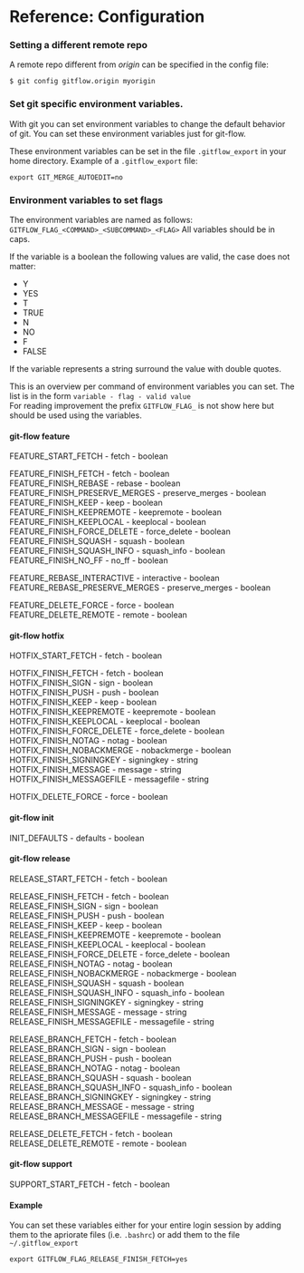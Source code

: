 # Reference: Configuration

### Setting a different remote repo
A remote repo different from _origin_ can be specified in the config file:

`$ git config gitflow.origin myorigin`

### Set git specific environment variables.
With git you can set environment variables to change the default behavior of 
git. You can set these environment variables just for git-flow.

These environment variables can be set in the file `.gitflow_export` in your 
home directory. 
Example of a `.gitflow_export` file:

    export GIT_MERGE_AUTOEDIT=no

### Environment variables to set flags
The environment variables are named as follows:
`GITFLOW_FLAG_<COMMAND>_<SUBCOMMAND>_<FLAG>`
All variables should be in caps.

If the variable is a boolean the following values are valid, the case does not 
matter:
* Y
* YES
* T
* TRUE
* N
* NO
* F
* FALSE

If the variable represents a string surround the value with double quotes.

This is an overview per command of environment variables you can set. The list 
is in the form `variable - flag - valid value`  
For reading improvement the prefix `GITFLOW_FLAG_` is not show here but should 
be used using the variables. 
#### git-flow feature
FEATURE_START_FETCH - fetch - boolean

FEATURE_FINISH_FETCH - fetch - boolean  
FEATURE_FINISH_REBASE - rebase - boolean  
FEATURE_FINISH_PRESERVE_MERGES - preserve_merges - boolean  
FEATURE_FINISH_KEEP - keep - boolean  
FEATURE_FINISH_KEEPREMOTE - keepremote - boolean  
FEATURE_FINISH_KEEPLOCAL - keeplocal - boolean  
FEATURE_FINISH_FORCE_DELETE - force_delete - boolean  
FEATURE_FINISH_SQUASH - squash - boolean  
FEATURE_FINISH_SQUASH_INFO - squash_info - boolean  
FEATURE_FINISH_NO_FF - no_ff - boolean  

FEATURE_REBASE_INTERACTIVE - interactive - boolean  
FEATURE_REBASE_PRESERVE_MERGES - preserve_merges - boolean  

FEATURE_DELETE_FORCE - force - boolean  
FEATURE_DELETE_REMOTE - remote - boolean  

#### git-flow hotfix
HOTFIX_START_FETCH - fetch - boolean  

HOTFIX_FINISH_FETCH - fetch - boolean  
HOTFIX_FINISH_SIGN - sign - boolean  
HOTFIX_FINISH_PUSH - push - boolean  
HOTFIX_FINISH_KEEP - keep - boolean  
HOTFIX_FINISH_KEEPREMOTE - keepremote - boolean  
HOTFIX_FINISH_KEEPLOCAL - keeplocal - boolean  
HOTFIX_FINISH_FORCE_DELETE - force_delete - boolean  
HOTFIX_FINISH_NOTAG - notag - boolean  
HOTFIX_FINISH_NOBACKMERGE - nobackmerge - boolean  
HOTFIX_FINISH_SIGNINGKEY - signingkey - string  
HOTFIX_FINISH_MESSAGE - message - string  
HOTFIX_FINISH_MESSAGEFILE - messagefile - string  

HOTFIX_DELETE_FORCE - force - boolean  

#### git-flow init
INIT_DEFAULTS - defaults - boolean  

#### git-flow release
RELEASE_START_FETCH - fetch - boolean  

RELEASE_FINISH_FETCH - fetch - boolean  
RELEASE_FINISH_SIGN - sign - boolean  
RELEASE_FINISH_PUSH - push - boolean  
RELEASE_FINISH_KEEP - keep - boolean  
RELEASE_FINISH_KEEPREMOTE - keepremote - boolean  
RELEASE_FINISH_KEEPLOCAL - keeplocal - boolean  
RELEASE_FINISH_FORCE_DELETE - force_delete - boolean  
RELEASE_FINISH_NOTAG - notag - boolean  
RELEASE_FINISH_NOBACKMERGE - nobackmerge - boolean  
RELEASE_FINISH_SQUASH - squash - boolean  
RELEASE_FINISH_SQUASH_INFO - squash_info - boolean  
RELEASE_FINISH_SIGNINGKEY - signingkey - string  
RELEASE_FINISH_MESSAGE - message - string  
RELEASE_FINISH_MESSAGEFILE - messagefile - string  

RELEASE_BRANCH_FETCH - fetch - boolean  
RELEASE_BRANCH_SIGN - sign - boolean  
RELEASE_BRANCH_PUSH - push - boolean  
RELEASE_BRANCH_NOTAG - notag - boolean  
RELEASE_BRANCH_SQUASH - squash - boolean  
RELEASE_BRANCH_SQUASH_INFO - squash_info - boolean  
RELEASE_BRANCH_SIGNINGKEY - signingkey - string  
RELEASE_BRANCH_MESSAGE - message - string  
RELEASE_BRANCH_MESSAGEFILE - messagefile - string  

RELEASE_DELETE_FETCH - fetch - boolean  
RELEASE_DELETE_REMOTE - remote - boolean  

#### git-flow support
SUPPORT_START_FETCH - fetch - boolean  

#### Example
You can set these variables either for your entire login session by adding them 
to the apriorate files (i.e. `.bashrc`) or add them to the file 
`~/.gitflow_export`  

    export GITFLOW_FLAG_RELEASE_FINISH_FETCH=yes